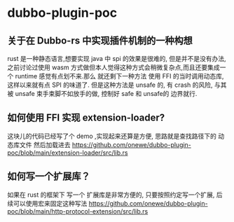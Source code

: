 # dubbo-plugin-poc
## 关于在 Dubbo-rs 中实现插件机制的一种构想
rust 是一种静态语言,想要实现 java 中 spi 的效果是很难的, 但是并不是没有办法, 之前讨论过使用 wasm 方式做但本人觉得这种方式会稍微复杂点,而且还要集成一个 runtime 感觉有点划不来.那么
就还剩下一种方法 使用 FFI 的当时调用动态库, 这样以来就有点 SPI 的味道了. 但是这种方法是 unsafe 的, 有 crash 的风险, 与其被 unsafe 束手束脚不如放手的做, 控制好 safe 和 unsafe的
边界就行.

## 如何使用 FFI 实现 extension-loader?
这块儿的代码已经写了个 demo ,实现起来还算是方便, 思路就是查找路径下的 动态库文件 然后加载进去 
https://github.com/onewe/dubbo-plugin-poc/blob/main/extension-loader/src/lib.rs

## 如何写一个扩展库？
如果在 rust 的框架下 写一个 扩展库是非常方便的, 只要按照约定写一个扩展, 后续可以使用宏来固定这种写法
https://github.com/onewe/dubbo-plugin-poc/blob/main/http-protocol-extension/src/lib.rs
